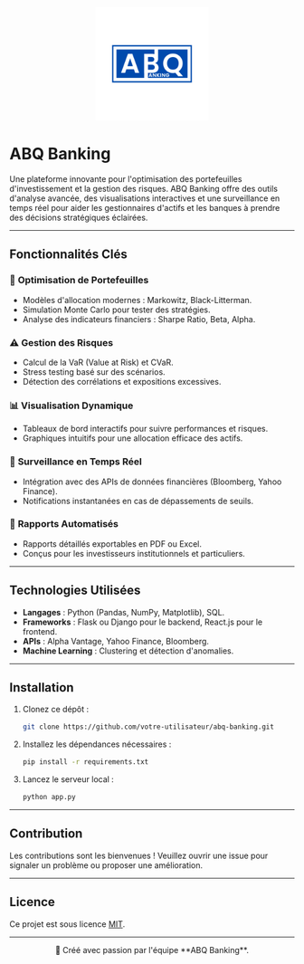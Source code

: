 <p align="center">
  <img src="./ABQ-Banking_LOGO.png" alt="ABQ Banking Logo" width="200">
</p>

# ABQ Banking

Une plateforme innovante pour l'optimisation des portefeuilles d'investissement et la gestion des risques. ABQ Banking offre des outils d'analyse avancée, des visualisations interactives et une surveillance en temps réel pour aider les gestionnaires d'actifs et les banques à prendre des décisions stratégiques éclairées.

---

## **Fonctionnalités Clés**

### 🎯 **Optimisation de Portefeuilles**
- Modèles d'allocation modernes : Markowitz, Black-Litterman.
- Simulation Monte Carlo pour tester des stratégies.
- Analyse des indicateurs financiers : Sharpe Ratio, Beta, Alpha.

### ⚠️ **Gestion des Risques**
- Calcul de la VaR (Value at Risk) et CVaR.
- Stress testing basé sur des scénarios.
- Détection des corrélations et expositions excessives.

### 📊 **Visualisation Dynamique**
- Tableaux de bord interactifs pour suivre performances et risques.
- Graphiques intuitifs pour une allocation efficace des actifs.

### 🔄 **Surveillance en Temps Réel**
- Intégration avec des APIs de données financières (Bloomberg, Yahoo Finance).
- Notifications instantanées en cas de dépassements de seuils.

### 📑 **Rapports Automatisés**
- Rapports détaillés exportables en PDF ou Excel.
- Conçus pour les investisseurs institutionnels et particuliers.

---

## **Technologies Utilisées**
- **Langages** : Python (Pandas, NumPy, Matplotlib), SQL.
- **Frameworks** : Flask ou Django pour le backend, React.js pour le frontend.
- **APIs** : Alpha Vantage, Yahoo Finance, Bloomberg.
- **Machine Learning** : Clustering et détection d'anomalies.

---

## **Installation**

1. Clonez ce dépôt :
   ```bash
   git clone https://github.com/votre-utilisateur/abq-banking.git
   ```
2. Installez les dépendances nécessaires :
   ```bash
   pip install -r requirements.txt
   ```
3. Lancez le serveur local :
   ```bash
   python app.py
   ```

---

## **Contribution**
Les contributions sont les bienvenues ! Veuillez ouvrir une issue pour signaler un problème ou proposer une amélioration.

---

## **Licence**
Ce projet est sous licence [MIT](LICENSE).

---

<p align="center">
  🚀 Créé avec passion par l'équipe **ABQ Banking**.
</p>
